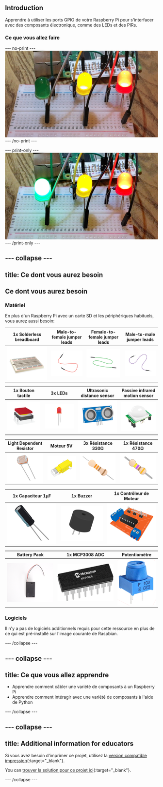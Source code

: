 ## Introduction

Apprendre à utiliser les ports GPIO de votre Raspberry Pi pour s'interfacer avec des composants électronique, comme des LEDs et des PIRs.

### Ce que vous allez faire

--- no-print ---
![Complete project example](images/complete.gif)
--- /no-print ---

--- print-only ---
![Complete project example](images/complete.png)
--- /print-only ---

--- collapse ---
---
title: Ce dont vous aurez besoin
---
## Ce dont vous aurez besoin

### Matériel

En plus d'un Raspberry Pi avec un carte SD et les périphériques habituels, vous aurez aussi besoin:

|1x Solderless breadboard | Male-to-female jumper leads | Female-to-female jumper leads | Male-to-male jumper leads |
|:--------:|:-------:|:--------:|:--------:|
| ![breadboard](images/breadboard.png) | ![m to f jumper leads](images/jumper-male-to-female.png) | ![f to f jumper leads](images/jumper-female-to-female.png) | ![m to m jumper leads](images/jumper-male-to-male.png) |

| 1x Bouton tactile | 3x LEDs | Ultrasonic distance sensor| Passive infrared motion sensor |
|:--------:|:-------:|:--------:|:--------:|
| ![tactile button](images/tactile-push-button.png) | ![LED](images/led.png) | ![ultrasonic distance sensor](images/ultrasonic-distance-sensor.png) | ![PIR sensor](images/pir.png) |

| Light Dependent Resistor | Moteur 5V | 3x Résistance 330Ω | 1x Résistance 470Ω |
|:--------:|:-------:|:--------:|:--------:|
| ![LDR](images/ldr.png) | ![motor](images/motor2.png) | ![330 resistor](images/resistor-330r.png) | ![470 resistor](images/resistor-470r.png) |

| 1x Capaciteur 1μF | 1x Buzzer | 1x Contrôleur de Moteur |
|:--------:|:-------:|:--------:|
| ![capacitor](images/capacitor.png) | ![buzzer](images/piezo-buzzer.png) | ![motor controller](images/motor-controller.png) |

| Battery Pack | 1x MCP3008 ADC | Potentiomètre |
|:--------:|:--------:|:-------:|
| ![battery pack](images/battery-pack.png) | ![ADC](images/ADC.png) | ![potentiometer](images/potentiometer.png) |

### Logiciels

Il n'y a pas de logiciels additionnels requis pour cette ressource en plus de ce qui est pré-installé sur l'image courante de Raspbian. 

--- /collapse ---


--- collapse ---
---
title: Ce que vous allez apprendre
---

+ Apprendre comment câbler une variété de composants à un Raspberry Pi
+ Apprendre comment intéragir avec une variété de composants à l'aide de Python

--- /collapse ---

--- collapse ---
---
title: Additional information for educators
---

Si vous avez besoin d'imprimer ce projet, utilisez la [version compatible impression](https://projects.raspberrypi.org/fr/projects/physical-computing/print){:target="_blank"}. 

You can [trouver la solution pour ce projet ici](http://rpf.io/p/en/physical-computing-get){:target="_blank"}.

--- /collapse ---



